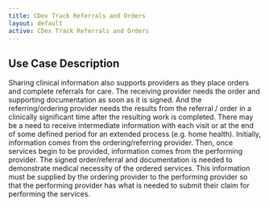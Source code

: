 ```yaml
---
title: CDex Track Referrals and Orders
layout: default
active: CDex Track Referrals and Orders
---
```


## Use Case Description
Sharing clinical information also supports providers as they place orders and  complete referrals for care. The receiving provider needs the order and supporting documentation as soon as it is signed. And the referring/ordering provider needs the results from the referral / order in a clinically significant time after the resulting work is completed.  There may be a need to receive intermediate information with each visit or at the end of some defined period for an extended process (e.g. home health). Initially, information comes from the ordering/referring  provider. Then, once services begin to be provided, information comes from the performing provider. The signed order/referral and documentation is needed to demonstrate medical necessity of the ordered services. This information must be supplied by the ordering provider to the performing provider so that the performing provider has what is needed to submit their claim for performing the services.

